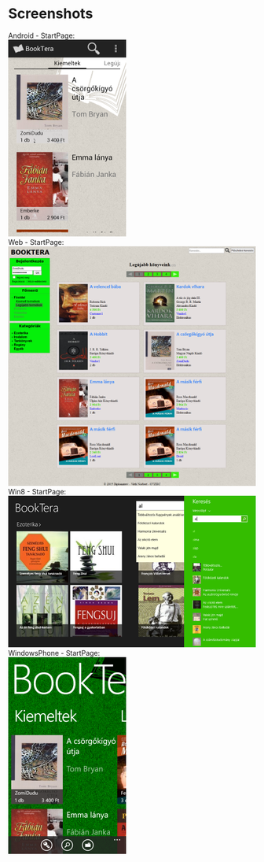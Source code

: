 Screenshots
===========

Android - StartPage:<br/>
![ScreenShot0001][ScreenShot0001]<br/>
Web - StartPage:<br/>
![ScreenShot0002][ScreenShot0002]<br/>
Win8 - StartPage:<br/>
![ScreenShot0003][ScreenShot0003]<br/>
WindowsPhone - StartPage:<br/>
![ScreenShot0004][ScreenShot0004]<br/>



[ScreenShot0001]: https://github.com/nvirth/BookTera/blob/master/Helpers/Screenshots/Android%20-%20StartPage.png "ScreenShot0001"
[ScreenShot0002]: https://github.com/nvirth/BookTera/blob/master/Helpers/Screenshots/Web%20-%20StartPage.png "ScreenShot0002"
[ScreenShot0003]: https://github.com/nvirth/BookTera/blob/master/Helpers/Screenshots/Win8%20-%20StartPage.png "ScreenShot0003"
[ScreenShot0004]: https://github.com/nvirth/BookTera/blob/master/Helpers/Screenshots/WindowsPhone%20-%20StartPage.png "ScreenShot0004"
